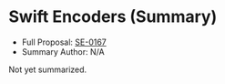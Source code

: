# Swift Encoders (Summary)

* Full Proposal: [SE-0167](https://github.com/apple/swift-evolution/blob/main/proposals/0167-swift-encoders.md)
* Summary Author: N/A

Not yet summarized.
